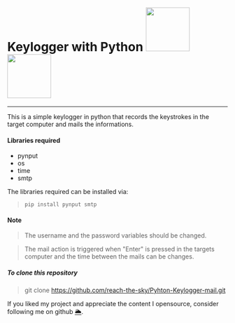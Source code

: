<h1>Keylogger with Python <img src="https://www.freepngimg.com/download/android/72537-icons-python-programming-computer-social-tutorial.png" width="100"/>  &nbsp; <img src="https://cdn2.hubspot.net/hubfs/486579/lp/academy/keylogger.png?t=1508689041926" width="100"/></h1>

---

This is a simple keylogger in python that records the keystrokes in the target computer and mails the informations.

#### Libraries required
* pynput
* os
* time
* smtp

The libraries required can be installed via:
> `pip install pynput smtp`

#### Note
> The username and the password variables should be changed.

> The mail action is triggered when "Enter" is pressed in the targets computer and the time between the mails can be changes.

##### To clone this repository

> git clone https://github.com/reach-the-sky/Pyhton-Keylogger-mail.git

If you liked my project and appreciate the content I opensource, consider following me on github [🌥](https://github.com/reach-the-sky).

